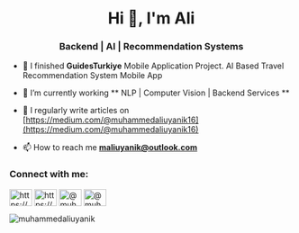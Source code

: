 <h1 align="center">Hi 👋, I'm Ali</h1>
<h3 align="center">Backend | AI | Recommendation Systems</h3>

- 🔭 I finished **GuidesTurkiye** Mobile Application Project. AI Based Travel Recommendation System Mobile App 

- 🌱 I’m currently working ** NLP | Computer Vision | Backend Services **

- 📝 I regularly write articles on [https://medium.com/@muhammedaliuyanik16](https://medium.com/@muhammedaliuyanik16)

- 📫 How to reach me **maliuyanik@outlook.com**

<h3 align="left">Connect with me:</h3>
<p align="left">
<a href="https://www.linkedin.com/in/muhammedaliuyanik/" target="blank"><img align="center" src="https://raw.githubusercontent.com/rahuldkjain/github-profile-readme-generator/master/src/images/icons/Social/linked-in-alt.svg" alt="https://www.linkedin.com/in/muhammedaliuyanik/" height="30" width="40" /></a>
<a href="https://www.instagram.com/_aliuyanik" target="blank"><img align="center" src="https://raw.githubusercontent.com/rahuldkjain/github-profile-readme-generator/master/src/images/icons/Social/instagram.svg" alt="https://www.instagram.com/_aliuyanik" height="30" width="40" /></a>
<a href="https://medium.com/@muhammedaliuyanik16" target="blank"><img align="center" src="https://raw.githubusercontent.com/rahuldkjain/github-profile-readme-generator/master/src/images/icons/Social/medium.svg" alt="@muhammedaliuyanik16" height="30" width="40" /></a>
<a href="https://www.hackerrank.com/@muhammedaliuyan2" target="blank"><img align="center" src="https://raw.githubusercontent.com/rahuldkjain/github-profile-readme-generator/master/src/images/icons/Social/hackerrank.svg" alt="@muhammedaliuyan2" height="30" width="40" /></a>

<p><img align="center" src="https://github-readme-stats.vercel.app/api/top-langs?username=muhammedaliuyanik&show_icons=true&theme=radical&locale=en&layout=compact" alt="muhammedaliuyanik" /></p>
